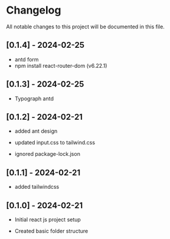 # Changelog

All notable changes to this project will be documented in this file.

## [0.1.4] - 2024-02-25

- antd form
- npm install react-router-dom (v6.22.1)

## [0.1.3] - 2024-02-25

- Typograph antd

## [0.1.2] - 2024-02-21

- added ant design

- updated input.css to tailwind.css

- ignored package-lock.json

## [0.1.1] - 2024-02-21

- added tailwindcss

## [0.1.0] - 2024-02-21

- Initial react js project setup

- Created basic folder structure
